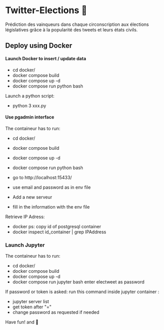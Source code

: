# Twitter-Elections :partying_face:
Prédiction des vainqueurs dans chaque circonscription aux élections législatives grâce à la popularité des tweets et leurs états civils.


## Deploy using Docker

#### Launch Docker to insert / update data
- cd docker/
- docker compose build
- docker compose up -d
- docker compose run python bash

Launch a python script:
- python 3 xxx.py

#### Use pgadmin interface 
The containeur has to run:
- cd docker/
- docker compose build
- docker compose up -d
- docker compose run python bash

- go to http://localhost:15433/
- use email and password as in env file
- Add a new serveur
- fill in the information with the env file

Retrieve IP Adress:
- docker ps: copy id of postgresql container
- docker inspect id_container | grep IPAddress

### Launch Jupyter 
The containeur has to run:
- cd docker/
- docker compose build
- docker compose up -d
- docker compose run jupyter bash
enter electweet as password

If password or token is asked: run this command inside jupyter container :
- jupyter server list
- get token after "="
- change password as requested if needed

Have fun! and :beer:
